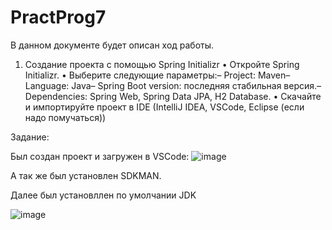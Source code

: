 # PractProg7

В данном документе будет описан ход работы. 

 1. Создание проекта с помощью Spring Initializr
 • Откройте Spring Initializr.
 • Выберите следующие параметры:– Project: Maven– Language: Java– Spring Boot version: последняя стабильная версия.– Dependencies: Spring Web, Spring Data JPA, H2 Database.
 • Скачайте и импортируйте проект в IDE (IntelliJ IDEA, VSCode, Eclipse (если надо помучаться))

Задание: 

Был создан проект и загружен в VSCode: 
![image](https://github.com/user-attachments/assets/76470e3a-5892-4ef8-98f2-529db08874aa)

А так же был установлен SDKMAN.

Далее был установллен по умолчании JDK 

![image](https://github.com/user-attachments/assets/a89db033-558e-4d32-99e2-46bc00d55975)
